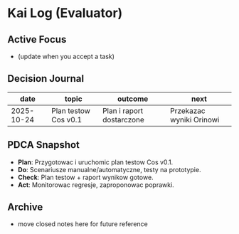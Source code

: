 # Kai Log (Evaluator)

## Active Focus
- (update when you accept a task)

## Decision Journal
| date | topic | outcome | next |
|------|-------|---------|------|
| 2025-10-24 | Plan testow Cos v0.1 | Plan i raport dostarczone | Przekazac wyniki Orinowi |


## PDCA Snapshot
- **Plan**: Przygotowac i uruchomic plan testow Cos v0.1.
- **Do**: Scenariusze manualne/automatyczne, testy na prototypie.
- **Check**: Plan testow + raport wynikow gotowe.
- **Act**: Monitorowac regresje, zaproponowac poprawki.
## Archive
- move closed notes here for future reference

